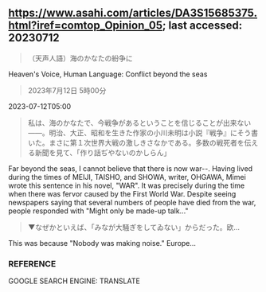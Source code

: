 ## https://www.asahi.com/articles/DA3S15685375.html?iref=comtop_Opinion_05; last accessed: 20230712

> （天声人語）海のかなたの紛争に

Heaven's Voice, Human Language: Conflict beyond the seas

> 2023年7月12日 5時00分

2023-07-12T05:00

> 私は、海のかなたで、今戦争があるということを信じることが出来ない――。明治、大正、昭和を生きた作家の小川未明は小説『戦争』にそう書いた。まさに第１次世界大戦の激しきさなかである。多数の戦死者を伝える新聞を見て、「作り話ぢやないのかしらん」

Far beyond the seas, I cannot believe that there is now war--. Having lived during the times of MEIJI, TAISHO, and SHOWA, writer, OHGAWA, Mimei wrote this sentence in his novel, "WAR". It was precisely during the time when there was fervor caused by the First World War. Despite seeing newspapers saying that several numbers of people have died from the war, people responded with "Might only be made-up talk..."

> ▼なぜかといえば、「みなが大騒ぎをしてゐない」からだった。欧…

This was because "Nobody was making noise." Europe...

### REFERENCE

GOOGLE SEARCH ENGINE: TRANSLATE
